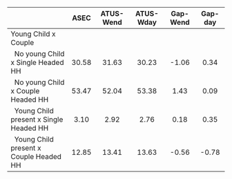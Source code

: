 
|                      |         ASEC |    ATUS-Wend |    ATUS-Wday |     Gap-Wend |      Gap-day |
| -------------------- | :----------: | :----------: | :----------: | :----------: | :----------: |
| Young Child x Couple |              |              |              |              |              |
| &nbsp;&nbsp;No young Child x Single Headed HH |        30.58 |        31.63 |        30.23 |        -1.06 |         0.34 |
| &nbsp;&nbsp;No young Child x Couple Headed HH |        53.47 |        52.04 |        53.38 |         1.43 |         0.09 |
| &nbsp;&nbsp;Young Child present x Single Headed HH |         3.10 |         2.92 |         2.76 |         0.18 |         0.35 |
| &nbsp;&nbsp;Young Child present x Couple Headed HH |        12.85 |        13.41 |        13.63 |        -0.56 |        -0.78 |

